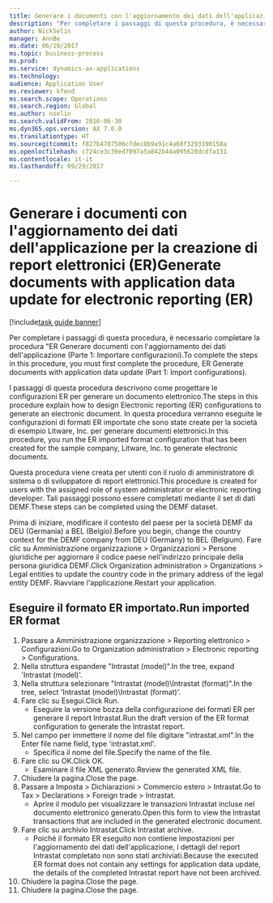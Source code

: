 ```yaml
--- 
title: Generare i documenti con l'aggiornamento dei dati dell'applicazione per la creazione di report elettronici (ER)
description: "Per completare i passaggi di questa procedura, è necessario completare la procedura \"ER Generare documenti con l'aggiornamento dei dati dell'applicazione (Parte 1: Importare configurazioni)."
author: NickSelin
manager: AnnBe
ms.date: 06/19/2017
ms.topic: business-process
ms.prod: 
ms.service: dynamics-ax-applications
ms.technology: 
audience: Application User
ms.reviewer: kfend
ms.search.scope: Operations
ms.search.region: Global
ms.author: nselin
ms.search.validFrom: 2016-06-30
ms.dyn365.ops.version: AX 7.0.0
ms.translationtype: HT
ms.sourcegitcommit: f827b4787506cfdec8b9a91c4a68f3293190158a
ms.openlocfilehash: c724ce3c39ed7097a5a842b44a095628dcdfa131
ms.contentlocale: it-it
ms.lasthandoff: 09/29/2017

---
```

# <a name="generate-documents-with-application-data-update-for-electronic-reporting-er"></a><span data-ttu-id="937d1-103">Generare i documenti con l'aggiornamento dei dati dell'applicazione per la creazione di report elettronici (ER)</span><span class="sxs-lookup"><span data-stu-id="937d1-103">Generate documents with application data update for electronic reporting (ER)</span></span>

[!include[task guide banner](../../includes/task-guide-banner.md)]

<span data-ttu-id="937d1-104">Per completare i passaggi di questa procedura, è necessario completare la procedura "ER Generare documenti con l'aggiornamento dei dati dell'applicazione (Parte 1: Importare configurazioni).</span><span class="sxs-lookup"><span data-stu-id="937d1-104">To complete the steps in this procedure, you must first complete the procedure, ER Generate documents with application data update (Part 1: Import configurations).</span></span>



<span data-ttu-id="937d1-105">I passaggi di questa procedura descrivono come progettare le configurazioni ER per generare un documento elettronico.</span><span class="sxs-lookup"><span data-stu-id="937d1-105">The steps in this procedure explain how to design Electronic reporting (ER) configurations to generate an electronic document.</span></span> <span data-ttu-id="937d1-106">In questa procedura verranno eseguite le configurazioni di formati ER importate che sono state create per la società di esempio Litware, Inc. per generare documenti elettronici.</span><span class="sxs-lookup"><span data-stu-id="937d1-106">In this procedure, you run the ER imported format configuration that has been created for the sample company, Litware, Inc. to generate electronic documents.</span></span>



<span data-ttu-id="937d1-107">Questa procedura viene creata per utenti con il ruolo di amministratore di sistema o di sviluppatore di report elettronici.</span><span class="sxs-lookup"><span data-stu-id="937d1-107">This procedure is created for users with the assigned role of system administrator or electronic reporting developer.</span></span> <span data-ttu-id="937d1-108">Tali passaggi possono essere completati mediante il set di dati DEMF.</span><span class="sxs-lookup"><span data-stu-id="937d1-108">These steps can be completed using the DEMF dataset.</span></span> 



<span data-ttu-id="937d1-109">Prima di iniziare, modificare il contesto del paese per la società DEMF da DEU (Germania) a BEL (Belgio).</span><span class="sxs-lookup"><span data-stu-id="937d1-109">Before you begin, change the country context for the DEMF company from DEU (Germany) to BEL (Belgium).</span></span> <span data-ttu-id="937d1-110">Fare clic su Amministrazione organizzazione > Organizzazioni > Persone giuridiche per aggiornare il codice paese nell'indirizzo principale della persona giuridica DEMF.</span><span class="sxs-lookup"><span data-stu-id="937d1-110">Click Organization administration > Organizations > Legal entities to update the country code in the primary address of the legal entity DEMF.</span></span> <span data-ttu-id="937d1-111">Riavviare l'applicazione.</span><span class="sxs-lookup"><span data-stu-id="937d1-111">Restart your application.</span></span>


## <a name="run-imported-er-format"></a><span data-ttu-id="937d1-112">Eseguire il formato ER importato.</span><span class="sxs-lookup"><span data-stu-id="937d1-112">Run imported ER format</span></span>
1. <span data-ttu-id="937d1-113">Passare a Amministrazione organizzazione > Reporting elettronico > Configurazioni.</span><span class="sxs-lookup"><span data-stu-id="937d1-113">Go to Organization administration > Electronic reporting > Configurations.</span></span>
2. <span data-ttu-id="937d1-114">Nella struttura espandere "Intrastat (model)".</span><span class="sxs-lookup"><span data-stu-id="937d1-114">In the tree, expand 'Intrastat (model)'.</span></span>
3. <span data-ttu-id="937d1-115">Nella struttura selezionare "Intrastat (model)\Intrastat (format)".</span><span class="sxs-lookup"><span data-stu-id="937d1-115">In the tree, select 'Intrastat (model)\Intrastat (format)'.</span></span>
4. <span data-ttu-id="937d1-116">Fare clic su Esegui.</span><span class="sxs-lookup"><span data-stu-id="937d1-116">Click Run.</span></span>
    * <span data-ttu-id="937d1-117">Eseguire la versione bozza della configurazione dei formati ER per generare il report Intrastat.</span><span class="sxs-lookup"><span data-stu-id="937d1-117">Run the draft version of the ER format configuration to generate the Intrastat report.</span></span>  
5. <span data-ttu-id="937d1-118">Nel campo per immettere il nome del file digitare "intrastat.xml".</span><span class="sxs-lookup"><span data-stu-id="937d1-118">In the Enter file name field, type 'intrastat.xml'.</span></span>
    * <span data-ttu-id="937d1-119">Specifica il nome del file.</span><span class="sxs-lookup"><span data-stu-id="937d1-119">Specify the name of the file.</span></span>  
6. <span data-ttu-id="937d1-120">Fare clic su OK.</span><span class="sxs-lookup"><span data-stu-id="937d1-120">Click OK.</span></span>
    * <span data-ttu-id="937d1-121">Esaminare il file XML generato.</span><span class="sxs-lookup"><span data-stu-id="937d1-121">Review the generated XML file.</span></span>  
7. <span data-ttu-id="937d1-122">Chiudere la pagina.</span><span class="sxs-lookup"><span data-stu-id="937d1-122">Close the page.</span></span>
8. <span data-ttu-id="937d1-123">Passare a Imposta > Dichiarazioni > Commercio estero > Intrastat.</span><span class="sxs-lookup"><span data-stu-id="937d1-123">Go to Tax > Declarations > Foreign trade > Intrastat.</span></span>
    * <span data-ttu-id="937d1-124">Aprire il modulo per visualizzare le transazioni Intrastat incluse nel documento elettronico generato.</span><span class="sxs-lookup"><span data-stu-id="937d1-124">Open this form to view the Intrastat transactions that are included in the generated electronic document.</span></span>  
9. <span data-ttu-id="937d1-125">Fare clic su archivio Intrastat.</span><span class="sxs-lookup"><span data-stu-id="937d1-125">Click Intrastat archive.</span></span>
    * <span data-ttu-id="937d1-126">Poiché il formato ER eseguito non contiene impostazioni per l'aggiornamento dei dati dell'applicazione, i dettagli del report Intrastat completato non sono stati archiviati.</span><span class="sxs-lookup"><span data-stu-id="937d1-126">Because the executed ER format does not contain any settings for application data update, the details of the completed Intrastat report have not been archived.</span></span>  
10. <span data-ttu-id="937d1-127">Chiudere la pagina.</span><span class="sxs-lookup"><span data-stu-id="937d1-127">Close the page.</span></span>
11. <span data-ttu-id="937d1-128">Chiudere la pagina.</span><span class="sxs-lookup"><span data-stu-id="937d1-128">Close the page.</span></span>


